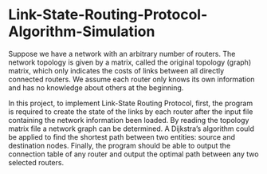 # Link-State-Routing-Protocol-Algorithm-Simulation

Suppose we have a network with an arbitrary number of routers. The network
topology is given by a matrix, called the original topology (graph) matrix, which only
indicates the costs of links between all directly connected routers. We assume each
router only knows its own information and has no knowledge about others at the
beginning.

In this project, to implement Link-State Routing Protocol, first, the program is
required to create the state of the links by each router after the input file containing
the network information been loaded. By reading the topology matrix file a network
graph can be determined. A Dijkstra’s algorithm could be applied to find the
shortest path between two entities: source and destination nodes. Finally, the
program should be able to output the connection table of any router and output the
optimal path between any two selected routers.

